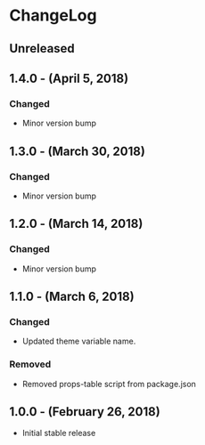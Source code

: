 ChangeLog
=========

Unreleased
-----------------

1.4.0 - (April 5, 2018)
------------------
### Changed
* Minor version bump

1.3.0 - (March 30, 2018)
------------------
### Changed
* Minor version bump

1.2.0 - (March 14, 2018)
------------------
### Changed
* Minor version bump

1.1.0 - (March 6, 2018)
------------------
### Changed
* Updated theme variable name.

### Removed
* Removed props-table script from package.json

1.0.0 - (February 26, 2018)
------------------
* Initial stable release
